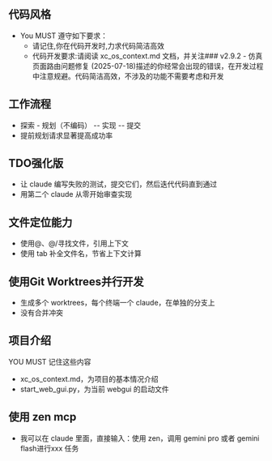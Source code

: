 ## 代码风格

- You MUST 遵守如下要求：
  - 请记住,你在代码开发时,力求代码简洁高效
  - 代码开发要求:请阅读 xc_os_context.md 文档，并关注### v2.9.2 - 仿真页面路由问题修复 (2025-07-18)描述的你经常会出现的错误，在开发过程中注意规避。代码简洁高效，不涉及的功能不需要考虑和开发

## 工作流程

- 探索 - 规划（不编码） -- 实现 -- 提交
- 提前规划请求显著提高成功率

## TDO强化版

- 让 claude 编写失败的测试，提交它们，然后迭代代码直到通过
- 用第二个 claude 从零开始审查实现

## 文件定位能力

- 使用@、@/寻找文件，引用上下文
- 使用 tab 补全文件名，节省上下文计算

## 使用Git Worktrees并行开发

- 生成多个 worktrees，每个终端一个 claude，在单独的分支上
- 没有合并冲突

## 项目介绍

YOU MUST 记住这些内容

- xc_os_context.md，为项目的基本情况介绍
- start_web_gui.py，为当前 webgui 的启动文件

## 使用 zen mcp

- 我可以在 claude 里面，直接输入：使用 zen，调用 gemini pro 或者 gemini flash进行xxx 任务